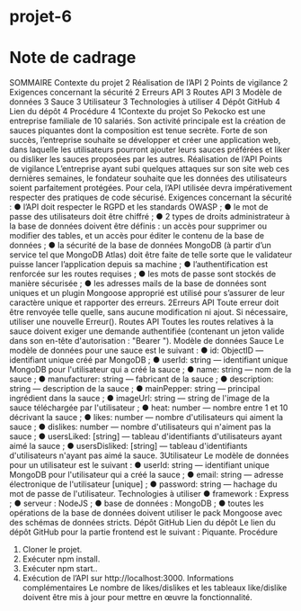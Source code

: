 # projet-6
# Note de cadrage
SOMMAIRE
Contexte du projet 2
Réalisation de l’API 2
Points de vigilance 2
Exigences concernant la sécurité 2
Erreurs API 3
Routes API 3
Modèle de données 3
Sauce 3
Utilisateur 3
Technologies à utiliser 4
Dépôt GitHub 4
Lien du dépôt 4
Procédure 4
1Contexte du projet
So Pekocko est une entreprise familiale de 10 salariés. Son activité principale est la création
de sauces piquantes dont la composition est tenue secrète. Forte de son succès, l’entreprise
souhaite se développer et créer une application web, dans laquelle les utilisateurs pourront
ajouter leurs sauces préférées et liker ou disliker les sauces proposées par les autres.
Réalisation de l’API
Points de vigilance
L’entreprise ayant subi quelques attaques sur son site web ces dernières semaines, le
fondateur souhaite que les données des utilisateurs soient parfaitement protégées.
Pour cela, l’API utilisée devra impérativement respecter des pratiques de code sécurisé.
Exigences concernant la sécurité :
● l’API doit respecter le RGPD et les standards OWASP ;
● le mot de passe des utilisateurs doit être chiffré ;
● 2 types de droits administrateur à la base de données doivent être définis : un accès
pour supprimer ou modifier des tables, et un accès pour éditer le contenu de la base
de données ;
● la sécurité de la base de données MongoDB (à partir d’un service tel que MongoDB
Atlas) doit être faite de telle sorte que le validateur puisse lancer l’application depuis
sa machine ;
● l’authentification est renforcée sur les routes requises ;
● les mots de passe sont stockés de manière sécurisée ;
● les adresses mails de la base de données sont uniques et un plugin Mongoose
approprié est utilisé pour s’assurer de leur caractère unique et rapporter des erreurs.
2Erreurs API
Toute erreur doit être renvoyée telle quelle, sans aucune modification ni ajout. Si nécessaire,
utiliser une nouvelle Erreur().
Routes API
Toutes les routes relatives à la sauce doivent exiger une demande authentifiée (contenant un
jeton valide dans son en-tête d'autorisation : "Bearer <token>").
Modèle de données
Sauce
Le modèle de données pour une sauce est le suivant :
● id: ObjectID — identifiant unique créé par MongoDB ;
● userId: string — identifiant unique MongoDB pour l'utilisateur qui a créé la
sauce ;
● name: string — nom de la sauce ;
● manufacturer: string — fabricant de la sauce ;
● description: string — description de la sauce ;
● mainPepper: string — principal ingrédient dans la sauce ;
● imageUrl: string — string de l'image de la sauce téléchargée par l'utilisateur ;
● heat: number — nombre entre 1 et 10 décrivant la sauce ;
● likes: number — nombre d'utilisateurs qui aiment la sauce ;
● dislikes: number — nombre d'utilisateurs qui n'aiment pas la sauce ;
● usersLiked: [string] — tableau d'identifiants d'utilisateurs ayant aimé la sauce
;
● usersDisliked: [string] — tableau d'identifiants d'utilisateurs n'ayant pas aimé
la sauce.
3Utilisateur
Le modèle de données pour un utilisateur est le suivant :
● userId: string — identifiant unique MongoDB pour l'utilisateur qui a créé la
sauce ;
● email: string — adresse électronique de l'utilisateur [unique] ;
● password: string — hachage du mot de passe de l'utilisateur.
Technologies à utiliser
● framework : Express ;
● serveur : NodeJS ;
● base de données : MongoDB ;
● toutes les opérations de la base de données doivent utiliser le pack Mongoose avec
des schémas de données stricts.
Dépôt GitHub
Lien du dépôt
Le lien du dépôt GitHub pour la partie frontend est le suivant : Piquante.
Procédure
1. Cloner le projet.
2. Exécuter npm install.
3. Exécuter npm start..
4. Exécution de l’API sur http://localhost:3000.
Informations complémentaires
Le nombre de likes/dislikes et les tableaux like/dislike doivent être mis à jour pour mettre en
œuvre la fonctionnalité.
